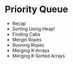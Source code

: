 # Priority Queue
- Recap
- Sorting Using Heap!
- Finding Cabs
- Mergin Ropes
- Running Ropes
- Merging K-Arrays
- Merging K-Sorted Arrays